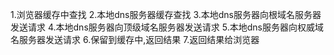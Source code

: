 
1.浏览器缓存中查找
2.本地dns服务器缓存查找
3.本地dns服务器向根域名服务器发送请求
4.本地dns服务器向顶级域名服务器发送请求
5.本地dns服务器向权威域名服务器发送请求
6.保留到缓存中,返回结果
7.返回结果给浏览器